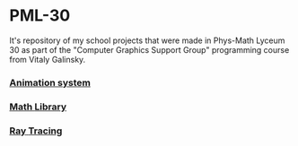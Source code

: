 # PML-30
It's repository of my school projects that were made in Phys-Math Lyceum 30 as part of the "Computer Graphics Support Group" programming course from Vitaly Galinsky.

### [__Animation system__](https://github.com/kreininmv/PML-30/tree/main/Animation%20system)
### [__Math__  __Library__](https://github.com/kreininmv/PML-30/tree/main/Library%20of%20math%20and%20supported%20classes)
### [__Ray__  __Tracing__](https://github.com/kreininmv/PML-30/tree/main/Ray%20Tracing)
